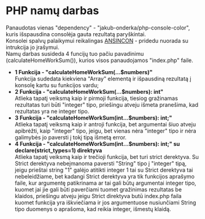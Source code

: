 # PHP namų darbas

Panaudotas vienas "dependency" - "jakub-onderka/php-console-color", kuris išspausdina consolėja gauta rezultatą paryškintai.<br />
Konsolei spalvų palaikymui reikalingas [ANSINCON](http://www.testautomation.info/Install_ANSICON_for_coloured_output) - pridedu nuorada su intrukcija jo įrašymui.
<br />
Namų darbas susideda 4 funcijų tuo pačiu pavadinimu (calculateHomeWorkSum()), kurios visos panaudojamos "index.php" faile.
* <b>1 Funkcija - "calculateHomeWorkSum(…$numbers)"</b> <br />
Funkcija sudedata kiekviena "Array" elementą ir išpausdiną rezultatą į konsolę kartu su funkcijos vardu;
* <b>2 Funkcija - "calculateHomeWorkSum(…$numbers): int"</b> <br />
Atlieka tapatį veiksmą kaip ir pirmoji funkcija, tiesiog gražinamas rezultatas turi būti "integer" tipo, priešingu atveju išmeta pranešima, kad rezultatas yra ne integer tipo.
* <b>3 Funkcija - "calculateHomeWorkSum(int…$numbers): int;"</b> <br />
Atlieka tapatį veiksmą kaip ir antroji funkcija, bet argumentai šiuo atveju apibrėžti, kaip "integer" tipo, jeigu, bet vienas nėra "integer" tipo ir nėra galimybės jo paversti į tokį tipą išmetą error.
* <b>4 Funkcija - "calculateHomeWorkSum(int…$numbers): int;" su declare(strict_types=1)
direktyva</b> <br />
Atlieka tapatį veiksmą kaip ir trečioji funkcija, bet turi strict derektyva. Su Strict derektyva nebeįmanoma paversti "String" tipo į "integer" tipą, jeigu prieštai string "1" galėjo atitikti integer 1 tai su Strict derektyva tai nebeleidžiame, bet kadangi Strict derektyva yra tik funkcijos aprašymo faile, kur argumentę patikrinama ar tai gali būtų argumentai integer tipo, kuomet jai jie gali būti paverčiami tuomet gražinimas rezultatas be klaidos, priešingu atveju jeigu Strict direktyva butū index.php faila kuomet funkcija yra iškviečiama ir jos argumentuose nusiunčiami String tipo duomenys o aprašoma, kad reikia integer, išmestų klaidą.


